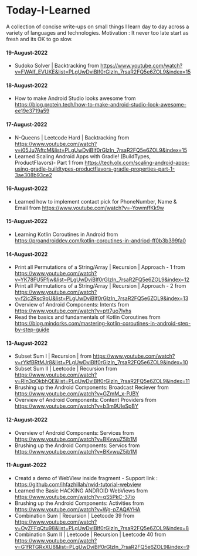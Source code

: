 # Today-I-Learned
A collection of concise write-ups on small things I learn day to day across a variety of languages and technologies. 
Motivation : It never too late start as fresh and its OK to go slow.

#### 19-August-2022
* Sudoko Solver | Backtracking from https://www.youtube.com/watch?v=FWAIf_EVUKE&list=PLgUwDviBIf0rGlzIn_7rsaR2FQ5e6ZOL9&index=15

#### 18-August-2022
* How to make Android Studio looks awesome from https://blog.protein.tech/how-to-make-android-studio-look-awesome-ee19e3719a59

#### 17-August-2022
* N-Queens | Leetcode Hard | Backtracking from https://www.youtube.com/watch?v=i05Ju7AftcM&list=PLgUwDviBIf0rGlzIn_7rsaR2FQ5e6ZOL9&index=15
* Learned Scaling Android Apps with Gradle! (BuildTypes, ProductFlavors)- Part 1 from https://tech.olx.com/scaling-android-apps-using-gradle-buildtypes-productflavors-gradle-properties-part-1-3ae308b93ce2

#### 16-August-2022
* Learned how to implement contact pick for PhoneNumber, Name & Email from https://www.youtube.com/watch?v=-YowmffKk9w

#### 15-August-2022
* Learning Kotlin Coroutines in Android from https://proandroiddev.com/kotlin-coroutines-in-andriod-ff0b3b399fa0

#### 14-August-2022
* Print all Permutations of a String/Array | Recursion | Approach - 1 from https://www.youtube.com/watch?v=YK78FU5Ffjw&list=PLgUwDviBIf0rGlzIn_7rsaR2FQ5e6ZOL9&index=12
* Print all Permutations of a String/Array | Recursion | Approach - 2 from https://www.youtube.com/watch?v=f2ic2Rsc9pU&list=PLgUwDviBIf0rGlzIn_7rsaR2FQ5e6ZOL9&index=13
* Overview of Android Components: Intents from https://www.youtube.com/watch?v=ptt7uo7lyhs
* Read the basics and fundamentals of Kotlin Coroutines from https://blog.mindorks.com/mastering-kotlin-coroutines-in-android-step-by-step-guide

#### 13-August-2022
* Subset Sum I | Recursion | from https://www.youtube.com/watch?v=rYkfBRtMJr8&list=PLgUwDviBIf0rGlzIn_7rsaR2FQ5e6ZOL9&index=10
* Subset Sum II | Leetcode | Recursion from https://www.youtube.com/watch?v=RIn3gOkbhQE&list=PLgUwDviBIf0rGlzIn_7rsaR2FQ5e6ZOL9&index=11
* Brushing up the Android Components: Broadcast Reciever from https://www.youtube.com/watch?v=GZmM_x-PJBY
* Overview of Android Components: Content Providers from https://www.youtube.com/watch?v=b3m9UIeSpBY

#### 12-August-2022
* Overview of Android Components: Services from https://www.youtube.com/watch?v=BKvwuZ5ib1M
* Brushing up the Android Components: Servics from https://www.youtube.com/watch?v=BKvwuZ5ib1M

#### 11-August-2022
* Creatd a demo of WebView inside fragment - Support link : https://github.com/ihfazhillah/rwid-tutorial-webview
* Learned the Basic HACKING ANDROID WebViews from https://www.youtube.com/watch?v=qS5PkC-37io
* Brushing up the Android Components: Activities from https://www.youtube.com/watch?v=Wg-pZAQAYHA
* Combination Sum | Recursion | Leetcode 39 from https://www.youtube.com/watch?v=OyZFFqQtu98&list=PLgUwDviBIf0rGlzIn_7rsaR2FQ5e6ZOL9&index=8
* Combination Sum II | Leetcode | Recursion | Leetcode 40 from https://www.youtube.com/watch?v=G1fRTGRxXU8&list=PLgUwDviBIf0rGlzIn_7rsaR2FQ5e6ZOL9&index=9






